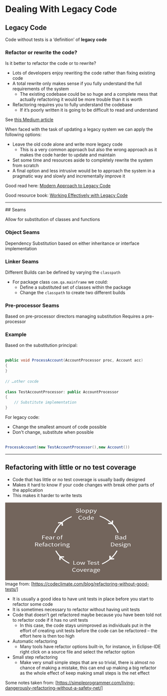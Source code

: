 # Dealing With Legacy Code

## Legacy Code

Code without tests is a ‘definition’ of **legacy code**

### Refactor or rewrite the code?

Is it better to refactor the code or to rewrite?

- Lots of developers enjoy rewriting the code rather than fixing existing code
- A total rewrite only makes sense if you fully understand the full requirements of the system
  - The existing codebase could be so huge and a complete mess that actually refactoring it would be more trouble than it is worth
- Refactoring requires you to fully understand the codebase
  - If it’s poorly written it is going to be difficult to read and understand

See [this Medium article](https://medium.com/@sergioserra/application-refactoring-vs-rewrite-eaa25d9eea4d)

When faced with the task of updating a legacy system we can apply the following options:

- Leave the old code alone and write more legacy code
  - This is a very common approach but also the wrong approach as it makes the code harder to update and maintain
- Set some time and resources aside to completely rewrite the system from scratch
- A final option and less intrusive would be to approach the system in a pragmatic way and slowly and incrementally improve it

Good read here: [Modern Approach to Legacy Code](https://blog.bugsnag.com/modern-approach-to-legacy-code/)

Good resource book: [Working Effectively with Legacy Code](https://www.amazon.com/Working-Effectively-Legacy-Michael-Feathers/dp/0131177052)

---

## Seams

Allow for substitution of classes and functions

### Object Seams

Dependency Substitution based on either inheritance or interface implementation

### Linker Seams

Different Builds can be defined by varying the `classpath`

- For package class `com.qa.mainframe` we could:
  - Define a substituted set of classes within the package
  - Change the `classpath` to create two different builds

### Pre-processor Seams

Based on pre-processor directors managing substitution
Requires a pre-processor

### Example

Based on the substitution principal:

```java

public void ProcessAccount(AccountProcessor proc, Account acc)
{
}

// …other cocde

class TestAccountProcessor: public AccountProcessor
{
    // Substitute implementation
}

```

For legacy code:

- Change the smallest amount of code possible
- Don't change, substitute when possible

```java

ProcessAccount(new TestAccountProcessor(),new Account())

```

---

## Refactoring with little or no test coverage

- Code that has little or no test coverage is usually badly designed
- Makes it hard to know if your code changes with break other parts of the application
- This makes it harder to write tests

![Refactoring with little or no test coverage](./images/legacyrefactor.png)
Image from: [https://codeclimate.com/blog/refactoring-without-good-tests/]

- It is usually a good idea to have unit tests in place before you start to refactor some code
- It is sometimes necessary to refactor without having unit tests
- Code that doesn’t get refactored maybe because you have been told not to refactor code if it has no unit tests
  - In this case, the code stays unimproved as individuals put in the effort of creating unit tests before the code can be refactored – the effort here is then too high
- Automatic refactoring
  - Many tools have refactor options built-in, for instance, in Eclipse-IDE right click on a source file and select the refactor option
- Small step refactoring
  - Make very small simple steps that are so trivial, there is almost no chance of making a mistake, this can end up making a big refactor as the whole effect of keep making small steps is the net effect

Some notes taken from: [https://simpleprogrammer.com/living-dangerously-refactoring-without-a-safety-net/]
